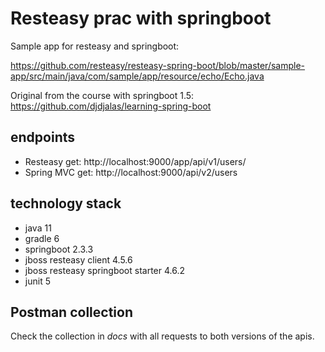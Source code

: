 # Resteasy prac with springboot

Sample app for resteasy and springboot:

https://github.com/resteasy/resteasy-spring-boot/blob/master/sample-app/src/main/java/com/sample/app/resource/echo/Echo.java

Original from the course with springboot 1.5:
https://github.com/djdjalas/learning-spring-boot

## endpoints

- Resteasy get: http://localhost:9000/app/api/v1/users/
- Spring MVC get: http://localhost:9000/api/v2/users

## technology stack

-   java 11
-   gradle 6
-   springboot 2.3.3
-   jboss resteasy client 4.5.6
-   jboss resteasy springboot starter 4.6.2
-   junit 5

## Postman collection

Check the collection in _docs_ with all requests to both versions of the apis.

